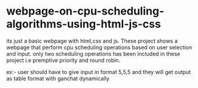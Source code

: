 # webpage-on-cpu-scheduling-algorithms-using-html-js-css

its just a basic webpage with html,css and js. These project shows a webpage that perform cpu scheduling operations based on user selection and input. only two scheduling operations has been included in these project i.e premptive priority and round robin.

ex:- user should have to give input in format 5,5,5
 and they will get output as table format with ganchat dynamically
